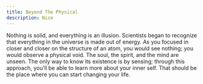 ```yaml
---
title: Beyond The Physical
description: Nice
---
```


Nothing is solid, and everything is an illusion. Scientists began to recognize that everything in the universe is made out of energy. As you focused in closer and closer on the structure of an atom, you would see nothing; you would observe a physical void. The soul, the spirit, and the mind are unseen. The only way to know its existence is by sensing; through this approach, you’ll be able to learn more about your inner self. That should be the place where you can start changing your life.